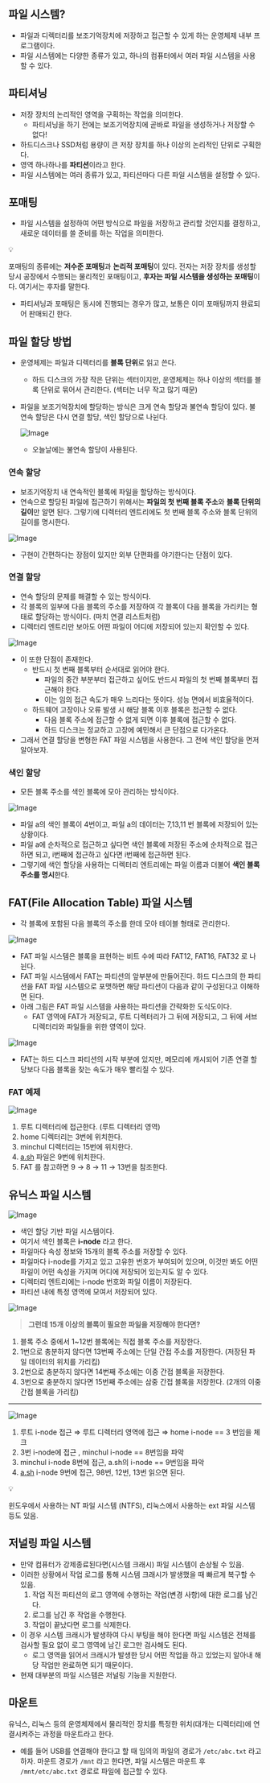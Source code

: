 ## 파일 시스템?

- 파일과 디렉터리를 보조기억장치에 저장하고 접근할 수 있게 하는 운영체제 내부 프로그램이다.
- 파일 시스템에는 다양한 종류가 있고, 하나의 컴퓨터에서 여러 파일 시스템을 사용할 수 있다.

## 파티셔닝

- 저장 장치의 논리적인 영역을 구획하는 작업을 의미한다.
    - 파티셔닝을 하기 전에는 보조기억장치에 곧바로 파일을 생성하거나 저장할 수 없다!
- 하드디스크나 SSD처럼 용량이 큰 저장 장치를 하나 이상의 논리적인 단위로 구획한다.
- 영역 하나하나를 **파티션**이라고 한다.
- 파일 시스템에는 여러 종류가 있고, 파티션마다 다른 파일 시스템을 설정할 수 있다.

## 포매팅

- 파일 시스템을 설정하여 어떤 방식으로 파일을 저장하고 관리할 것인지를 결정하고, 새로운 데이터를 쓸 준비를 하는 작업을 의미한다.

<aside>
💡

포매팅의 종류에는 **저수준 포매팅**과 **논리적 포매팅**이 있다. 전자는 저장 장치를 생성할 당시 공장에서 수행되는 물리적인 포매팅이고, **후자는 파일 시스템을 생성하는 포매팅**이다. 여기서는 후자를 말한다.

</aside>

- 파티셔닝과 포매팅은 동시에 진행되는 경우가 많고, 보통은 이미 포매팅까지 완료되어 판매되긴 한다.

## 파일 할당 방법

- 운영체제는 파일과 디렉터리를 **블록 단위**로 읽고 쓴다.
    - 하드 디스크의 가장 작은 단위는 섹터이지만, 운영체제는 하나 이상의 섹터를 블록 단위로 묶어서 관리한다. (섹터는 너무 작고 많기 때문)
- 파일을 보조기억장치에 할당하는 방식은 크게 연속 할당과 불연속 할당이 있다. 불연속 할당은 다시 연결 할당, 색인 할당으로 나뉜다.

  ![Image](https://github.com/user-attachments/assets/4e1619fa-3b9f-4800-acaf-fcea03d80f01)

    - 오늘날에는 불연속 할당이 사용된다.

### 연속 할당

- 보조기억장치 내 연속적인 블록에 파일을 할당하는 방식이다.
- 연속으로 할당된 파일에 접근하기 위해서는 **파일의 첫 번째 블록 주소**와 **블록 단위의 길이**만 알면 된다. 그렇기에 디렉터리 엔트리에도 첫 번째 블록 주소와 블록 단위의 길이를 명시한다.

![Image](https://github.com/user-attachments/assets/8a17024e-4a46-46a6-a1b7-630842af2cd3)

- 구현이 간편하다는 장점이 있지만 외부 단편화를 야기한다는 단점이 있다.

### 연결 할당

- 연속 할당의 문제를 해결할 수 있는 방식이다.
- 각 블록의 일부에 다음 블록의 주소를 저장하여 각 블록이 다음 블록을 가리키는 형태로 할당하는 방식이다. (마치 연결 리스트처럼)
- 디렉터리 엔트리만 보아도 어떤 파일이 어디에 저장되어 있는지 확인할 수 있다.

![Image](https://github.com/user-attachments/assets/1b75a8ce-a071-4645-853c-1b7840d967c9)

- 이 또한 단점이 존재한다.
    - 반드시 첫 번째 블록부터 순서대로 읽어야 한다.
        - 파일의 중간 부분부터 접근하고 싶어도 반드시 파일의 첫 번째 블록부터 접근해야 한다.
        - 이는 임의 접근 속도가 매우 느리다는 뜻이다. 성능 면에서 비효율적이다.
    - 하드웨어 고장이나 오류 발생 시 해당 블록 이후 블록은 접근할 수 없다.
        - 다음 블록 주소에 접근할 수 없게 되면 이후 블록에 접근할 수 없다.
        - 하드 디스크는 정교하고 고장에 예민해서 큰 단점으로 다가온다.
- 그래서 연결 할당을 변형한 FAT 파일 시스템을 사용한다. 그 전에 색인 할당을 먼저 알아보자.

### 색인 할당

- 모든 블록 주소를 색인 블록에 모아 관리하는 방식이다.

![Image](https://github.com/user-attachments/assets/e2e47a12-45fb-4367-98f5-dc0c0ef79df7)

- 파일 a의 색인 블록이 4번이고, 파일 a의 데이터는 7,13,11 번 블록에 저장되어 있는 상황이다.
- 파일 a에 순차적으로 접근하고 싶다면 색인 블록에 저장된 주소에 순차적으로 접근하면 되고, i번째에 접근하고 싶다면 i번째에 접근하면 된다.
- 그렇기에 색인 할당을 사용하는 디렉터리 엔트리에는 파일 이름과 더불어 **색인 블록 주소를 명시**한다.

## FAT(File Allocation Table) 파일 시스템

- 각 블록에 포함된 다음 블록의 주소를 한데 모아 테이블 형태로 관리한다.

![Image](https://github.com/user-attachments/assets/4f54e75c-a8fd-46a8-9cfc-aaaee9f90d81)

- FAT 파일 시스템은 블록을 표현하는 비트 수에 따라 FAT12, FAT16, FAT32 로 나뉜다.
- FAT 파일 시스템에서 FAT는 파티션의 앞부분에 만들어진다. 하드 디스크의 한 파티션을 FAT 파일 시스템으로 포맷하면 해당 파티션이 다음과 같이 구성된다고 이해하면 된다.
- 아래 그림은 FAT 파일 시스템을 사용하는 파티션을 간략화한 도식도이다.
    - FAT 영역에 FAT가 저장되고, 루트 디렉터리가 그 뒤에 저장되고, 그 뒤에 서브 디렉터리와 파일들을 위한 영역이 있다.

![Image](https://github.com/user-attachments/assets/42986435-95a0-42a1-b2e5-a8ef3b05dbac)

- FAT는 하드 디스크 파티션의 시작 부분에 있지만, 메모리에 캐시되어 기존 연결 할당보다 다음 블록을 찾는 속도가 매우 빨리질 수 있다.

### FAT 예제

![Image](https://github.com/user-attachments/assets/63313976-5af1-4071-adcf-338ef40c746b)

1. 루트 디렉터리에 접근한다. (루트 디렉터리 영역)
2. home 디렉터리는 3번에 위치한다.
3. minchul 디렉터리는 15번에 위치한다.
4. [a.sh](http://a.sh) 파일은 9번에 위치한다.
5. FAT 를 참고하면 9 → 8 → 11 → 13번을 참조한다.

## 유닉스 파일 시스템

![Image](https://github.com/user-attachments/assets/cd1dc63d-bd1c-4701-a7a9-89a724b26fc1)

- 색인 할당 기반 파일 시스템이다.
- 여기서 색인 블록은 **i-node** 라고 한다.
- 파일마다 속성 정보와 15개의 블록 주소를 저장할 수 있다.
- 파일마다 i-node를 가지고 있고 고유한 번호가 부여되어 있으며, 이것만 봐도 어떤 파일이 어떤 속성을 가지며 어디에 저장되어 있는지도 알 수 있다.
- 디렉터리 엔트리에는 i-node 번호와 파일 이름이 저장된다.
- 파티션 내에 특정 영역에 모여서 저장되어 있다.

![Image](https://github.com/user-attachments/assets/2068be50-f7e4-43e5-817b-338910b381b8)

> **그런데 15개 이상의 블록이 필요한 파일을 저장해야 한다면?**
>
1. 블록 주소 중에서 1~12번 블록에는 직접 블록 주소를 저장한다.
2. 1번으로 충분하지 않다면 13번째 주소에는 단일 간접 주소를 저장한다. (저장된 파일 데이터의 위치를 가리킴)
3. 2번으로 충분하지 않다면 14번째 주소에는 이중 간접 블록을 저장한다.
4. 3번으로 충분하지 않다면 15번째 주소에는 삼중 간접 블록을 저장한다. (2개의 이중 간접 블록을 가리킴)

---

![Image](https://github.com/user-attachments/assets/6f835ba2-e694-4fd9-a294-19d2c87f1426)

1. 루트 i-node 접근 ⇒ 루트 디렉터리 영역에 접근 ⇒ home i-node == 3 번임을 체크
2. 3번 i-node에 접근 , minchul i-node == 8번임을 파악
3. minchul i-node 8번에 접근, a.sh의 i-node == 9번임을 파악
4. [a.sh](http://a.sh) i-node 9번에 접근, 98번, 12번, 13번 읽으면 된다.

<aside>
💡

윈도우에서 사용하는 NT 파일 시스템 (NTFS), 리눅스에서 사용하는 ext 파일 시스템 등도 있음.

</aside>

## 저널링 파일 시스템

- 만약 컴퓨터가 강제종료된다면(시스템 크래시) 파일 시스템이 손상될 수 있음.
- 이러한 상황에서 작업 로그를 통해 시스템 크래시가 발생했을 때 빠르게 복구할 수 있음.
    1. 작업 직전 파티션의 로그 영역에 수행하는 작업(변경 사항)에 대한 로그를 남긴다.
    2. 로그를 남긴 후 작업을 수행한다.
    3. 작업이 끝났다면 로그를 삭제한다.
- 이 경우 시스템 크래시가 발생하여 다시 부팅을 해야 한다면 파일 시스템은 전체를 검사할 필요 없이 로그 영역에 남긴 로그만 검사해도 된다.
    - 로그 영역을 읽어서 크래시가 발생한 당시 어떤 작업을 하고 있었는지 알아내 해당 작업만 완료하면 되기 때문이다.
- 현재 대부분의 파일 시스템은 저널링 기능을 지원한다.

## 마운트

유닉스, 리눅스 등의 운영체제에서 물리적인 장치를 특정한 위치(대개는 디렉터리)에 연결시켜주는 과정을 마운트라고 한다.

- 예를 들어 USB를 연결해야 한다고 할 때 임의의 파일의 경로가 `/etc/abc.txt` 라고 하자. 마운트 경로가 `/mnt` 라고 한다면, 파일 시스템은 마운트 후 `/mnt/etc/abc.txt` 경로로 파일에 접근할 수 있다.